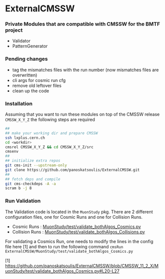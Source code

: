 # ExternalCMSSW
### Private Modules that are compatible with CMSSW for the BMTF project
- Validator
- PatternGenerator

### Pending changes
- tag the mismatches files with the run number (now mismatches files are overwritten)
- cli args for cosmic run cfg
- remove old leftover files
- clean up the code

### Installation
Assuming that you want to run these modules on top of the CMSSW release `CMSSW_X_Y_Z` the following steps are required
```bash
##
## make your working dir and prepare CMSSW
ssh lxplus.cern.ch
cd <workdir>
cmsrel CMSSW_X_Y_Z && cd CMSSW_X_Y_Z/src
cmsenv
##
## initialize extra repos
git cms-init --upstream-only
git clone https://github.com/panoskatsoulis/ExternalCMSSW.git
##
## fetch deps and compile
git cms-checkdeps -A -a
scram b -j 8
```

### Run Validation
The Validation code is located in the `MuonStudy` pkg. There are 2 different configuration files, one for Cosmic Runs and one for Collision Runs.
- Cosmic Runs    : [MuonStudy/test/validate_bothAlgos_Cosmics.py](../CMSSW_11_2_X/MuonStudy/test/validate_bothAlgos_Cosmics.py)
- Collision Runs : [MuonStudy/test/validate_bothAlgos_Collisions.py](../CMSSW_11_2_X/MuonStudy/test/validate_bothAlgos_Collisions.py)

For validating a Cosmics Run, one needs to modify the lines in the config file here [1] and then to run the following command
`cmsRun ExternalCMSSW/MuonStudy/test/validate_bothAlgos_Cosmics.py`

[1] https://github.com/panoskatsoulis/ExternalCMSSW/blob/CMSSW_11_2_X/MuonStudy/test/validate_bothAlgos_Cosmics.py#L20-L27